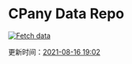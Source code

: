 # CPany Data Repo

[![Fetch data](https://github.com/yjl9903/CPany/actions/workflows/fetch.yml/badge.svg)](https://github.com/yjl9903/CPany/actions/workflows/fetch.yml)

<!-- START_SECTION: update_time -->
更新时间：[2021-08-16 19:02](https://www.timeanddate.com/worldclock/fixedtime.html?msg=Fetch+data&iso=20210816T190210&p1=237)
<!-- END_SECTION: update_time -->
